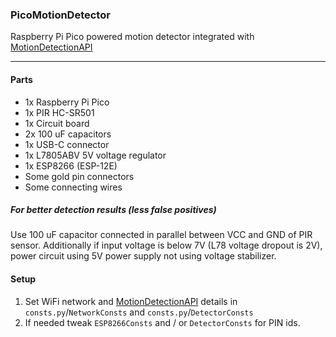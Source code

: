 ### PicoMotionDetector

Raspberry Pi Pico powered motion detector integrated with [MotionDetectionAPI](https://github.com/TheZodiaCC/MotionDetectionAPI)

---

#### Parts
- 1x Raspberry Pi Pico
- 1x PIR HC-SR501
- 1x Circuit board
- 2x 100 uF capacitors
- 1x USB-C connector
- 1x L7805ABV 5V voltage regulator
- 1x ESP8266 (ESP-12E)
- Some gold pin connectors
- Some connecting wires

##### For better detection results (less false positives) 
Use 100 uF capacitor connected in parallel between VCC and GND of PIR sensor.
Additionally if input voltage is below 7V (L78 voltage dropout is 2V), power circuit using 5V power supply not using voltage stabilizer.

#### Setup
1. Set WiFi network and [MotionDetectionAPI](https://github.com/TheZodiaCC/MotionDetectionAPI) details in `consts.py`/`NetworkConsts` and `consts.py`/`DetectorConsts`
2. If needed tweak `ESP8266Consts` and / or `DetectorConsts` for PIN ids.
